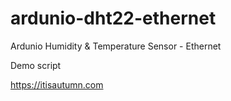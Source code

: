 # ardunio-dht22-ethernet
Ardunio Humidity &amp; Temperature Sensor - Ethernet

Demo script

https://itisautumn.com
